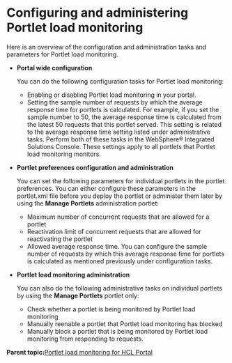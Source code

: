 # Configuring and administering Portlet load monitoring

Here is an overview of the configuration and administration tasks and parameters for Portlet load monitoring.

-   **Portal wide configuration**

    You can do the following configuration tasks for Portlet load monitoring:

    -   Enabling or disabling Portlet load monitoring in your portal.
    -   Setting the sample number of requests by which the average response time for portlets is calculated. For example, if you set the sample number to 50, the average response time is calculated from the latest 50 requests that this portlet served. This setting is related to the average response time setting listed under administrative tasks.
    Perform both of these tasks in the WebSphere® Integrated Solutions Console. These settings apply to all portlets that Portlet load monitoring monitors.

-   **Portlet preferences configuration and administration**

    You can set the following parameters for individual portlets in the portlet preferences. You can either configure these parameters in the portlet.xml file before you deploy the portlet or administer them later by using the **Manage Portlets** administration portlet:

    -   Maximum number of concurrent requests that are allowed for a portlet
    -   Reactivation limit of concurrent requests that are allowed for reactivating the portlet
    -   Allowed average response time. You can configure the sample number of requests by which this average response time for portlets is calculated as mentioned previously under configuration tasks.
-   **Portlet load monitoring administration**

    You can also do the following administrative tasks on individual portlets by using the **Manage Portlets** portlet only:

    -   Check whether a portlet is being monitored by Portlet load monitoring
    -   Manually reenable a portlet that Portlet load monitoring has blocked
    -   Manually block a portlet that is being monitored by Portlet load monitoring from responding to requests.

**Parent topic:**[Portlet load monitoring for HCL Portal](../dev-portlet/plmc.md)

